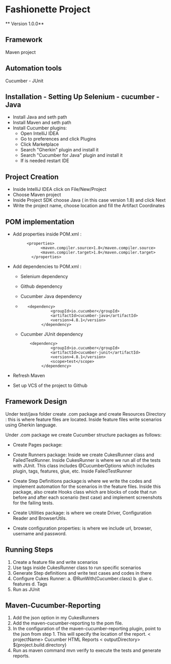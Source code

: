 # Fashionette Project

** Version 1.0.0**

## Framework

Maven project

## Automation tools

Cucumber - JUnit

## Installation - Setting Up Selenium - cucumber - Java

- Install Java and seth path
- Install Maven and seth path
- Install Cucumber plugins:
  - Open IntelliJ IDEA
  - Go to preferences and click Plugins
  - Click Marketplace 
  - Search "Gherkin" plugin and install it
  - Search "Cucumber for Java" plugin and install it
  - If is needed restart IDE
  
## Project Creation
  
  - Inside IntelliJ IDEA click on File/New/Project
  - Choose Maven project
  - Inside Project SDK choose Java ( in this case version 1.8) and click Next
  - Write the project name, choose location and fill the Artifact Coordinates 
  
  
## POM implementation
 
  - Add properties inside POM.xml :
  
              <properties>
                    <maven.compiler.source>1.8</maven.compiler.source>
                    <maven.compiler.target>1.8</maven.compiler.target>
                </properties>
                
  -  Add dependencies to POM.xml :
  
       - Selenium dependency
       - Github dependency
       - Cucumber Java dependency
       -
                <dependency>
                          <groupId>io.cucumber</groupId>
                          <artifactId>cucumber-java</artifactId>
                          <version>4.8.1</version>
                      </dependency>
     
       - Cucumber JUnit dependency

                 <dependency>
                          <groupId>io.cucumber</groupId>
                          <artifactId>cucumber-junit</artifactId>
                          <version>4.8.1</version>
                          <scope>test</scope>
                      </dependency>

      
  -  Refresh Maven
  -  Set up VCS of the project to Github
  
## Framework Design
  
  Under test/java folder create .com package and create Resources Directory : this is where feature files are located. Inside feature files write scenarios using Gherkin language.
  
  Under .com package we create Cucumber structure packages as follows:
  
  - Create Pages package: 
  - Create Runners package: Inside we create CukesRunner class and FailedTestRunner. Inside CukesRunner is where we run all of the tests with JUnit. This class includes               @CucumberOptions which includes plugin, tags, features, glue, etc. Inside FailedTestRunner 
  - Create Step Definitions package:is where we write the codes and implement automation for the scenarios in the feature files. Inside this package, also create Hooks class which     are blocks of code that run before and after each scenario (test case) and implement screenshots for the failing tests.
  - Create Utilities package: is where we create Driver, Configuration Reader and BrowserUtils.
 
  - Create configuration properties: is where we include url, browser, username and password.

## Running Steps

1. Create a feature file and write scenarios
2. Use tags inside CukesRunner class to run specific scenarios
3. Generate Step definitions and write test cases and codes in there
4. Configure Cukes Runner:
        a. @RunWith(Cucumber.class)
        b. glue
        c. features
        d. Tags
5. Run as JUnit

## Maven-Cucumber-Reporting

1. Add the json option in my CukesRunners
2. Add the maven-cucumber-reporting to the pom file.
3. In the configuration of the maven-cucumber-reporting plugin, point to the json from step 1. This will specify the location of the report.
                <configuration>
                < projectName> Cucumber HTML Reports</projectName>
                < outputDirectory> ${project.build.directory}</outputDirectory>
4. Run as maven command mvn verify to execute the tests and generate reports.



